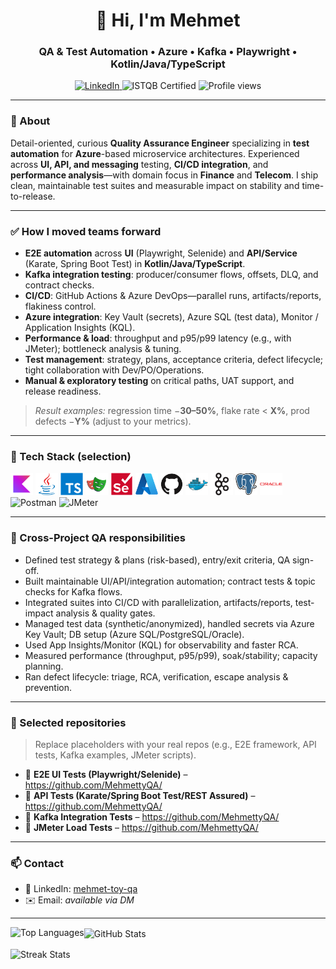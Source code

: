 <!-- Profile: Mehmet Toy | QA & Test Automation -->
<h1 align="center">👋 Hi, I'm Mehmet</h1>
<h3 align="center">QA & Test Automation • Azure • Kafka • Playwright • Kotlin/Java/TypeScript</h3>

<p align="center">
  <a href="https://www.linkedin.com/in/mehmet-toy-qa/" target="_blank">
    <img src="https://img.shields.io/badge/LinkedIn-Profile-blue?logo=linkedin" alt="LinkedIn">
  </a>
  <img src="https://img.shields.io/badge/ISTQB-Certified-success" alt="ISTQB Certified">
  <img src="https://komarev.com/ghpvc/?username=MehmettyQA&label=Profile%20views&color=0e75b6&style=flat" alt="Profile views" />
</p>

---

### 🚀 About
Detail-oriented, curious **Quality Assurance Engineer** specializing in **test automation** for **Azure**-based microservice architectures. Experienced across **UI, API, and messaging** testing, **CI/CD integration**, and **performance analysis**—with domain focus in **Finance** and **Telecom**. I ship clean, maintainable test suites and measurable impact on stability and time-to-release.

---

### ✅ How I moved teams forward
- **E2E automation** across **UI** (Playwright, Selenide) and **API/Service** (Karate, Spring Boot Test) in **Kotlin/Java/TypeScript**.
- **Kafka integration testing**: producer/consumer flows, offsets, DLQ, and contract checks.
- **CI/CD**: GitHub Actions & Azure DevOps—parallel runs, artifacts/reports, flakiness control.
- **Azure integration**: Key Vault (secrets), Azure SQL (test data), Monitor / Application Insights (KQL).
- **Performance & load**: throughput and p95/p99 latency (e.g., with JMeter); bottleneck analysis & tuning.
- **Test management**: strategy, plans, acceptance criteria, defect lifecycle; tight collaboration with Dev/PO/Operations.
- **Manual & exploratory testing** on critical paths, UAT support, and release readiness.

> *Result examples:* regression time −**30–50%**, flake rate < **X%**, prod defects −**Y%** (adjust to your metrics).

---

### 🧰 Tech Stack (selection)
<p>
  <!-- Languages -->
  <img src="https://raw.githubusercontent.com/devicons/devicon/master/icons/kotlin/kotlin-original.svg" alt="Kotlin" width="36" height="36"/>
  <img src="https://raw.githubusercontent.com/devicons/devicon/master/icons/java/java-original.svg" alt="Java" width="36" height="36"/>
  <img src="https://raw.githubusercontent.com/devicons/devicon/master/icons/typescript/typescript-original.svg" alt="TypeScript" width="36" height="36"/>
  <!-- Test frameworks -->
  <img src="https://raw.githubusercontent.com/devicons/devicon/master/icons/playwright/playwright-original.svg" alt="Playwright" width="36" height="36"/>
  <img src="https://raw.githubusercontent.com/devicons/devicon/master/icons/selenium/selenium-original.svg" alt="Selenium/Selenide" width="36" height="36"/>
  <!-- Cloud / DevOps -->
  <img src="https://raw.githubusercontent.com/devicons/devicon/master/icons/azure/azure-original.svg" alt="Azure" width="36" height="36"/>
  <img src="https://raw.githubusercontent.com/devicons/devicon/master/icons/github/github-original.svg" alt="GitHub Actions" width="36" height="36"/>
  <img src="https://raw.githubusercontent.com/devicons/devicon/master/icons/docker/docker-original.svg" alt="Docker" width="36" height="36"/>
  <!-- Messaging / DB -->
  <img src="https://raw.githubusercontent.com/devicons/devicon/master/icons/apachekafka/apachekafka-original.svg" alt="Kafka" width="36" height="36"/>
  <img src="https://raw.githubusercontent.com/devicons/devicon/master/icons/postgresql/postgresql-original.svg" alt="PostgreSQL" width="36" height="36"/>
  <img src="https://raw.githubusercontent.com/devicons/devicon/master/icons/oracle/oracle-original.svg" alt="Oracle" width="36" height="36"/>
  <!-- Tools -->
  <img src="https://www.vectorlogo.zone/logos/getpostman/getpostman-icon.svg" alt="Postman" width="36" height="36"/>
  <img src="https://raw.githubusercontent.com/devicons/devicon/master/icons/jmeter/jmeter-original.svg" alt="JMeter" width="36" height="36"/>
</p>

---

### 🧪 Cross-Project QA responsibilities
- Defined test strategy & plans (risk-based), entry/exit criteria, QA sign-off.
- Built maintainable UI/API/integration automation; contract tests & topic checks for Kafka flows.
- Integrated suites into CI/CD with parallelization, artifacts/reports, test-impact analysis & quality gates.
- Managed test data (synthetic/anonymized), handled secrets via Azure Key Vault; DB setup (Azure SQL/PostgreSQL/Oracle).
- Used App Insights/Monitor (KQL) for observability and faster RCA.
- Measured performance (throughput, p95/p99), soak/stability; capacity planning.
- Ran defect lifecycle: triage, RCA, verification, escape analysis & prevention.

---

### 📌 Selected repositories
> Replace placeholders with your real repos (e.g., E2E framework, API tests, Kafka examples, JMeter scripts).
- 🔗 **E2E UI Tests (Playwright/Selenide)** – https://github.com/MehmettyQA/<your-repo>
- 🔗 **API Tests (Karate/Spring Boot Test/REST Assured)** – https://github.com/MehmettyQA/<your-repo>
- 🔗 **Kafka Integration Tests** – https://github.com/MehmettyQA/<your-repo>
- 🔗 **JMeter Load Tests** – https://github.com/MehmettyQA/<your-repo>

---

### 📫 Contact
- 💼 LinkedIn: <a href="https://www.linkedin.com/in/mehmet-toy-qa/" target="_blank">mehmet-toy-qa</a>  
- ✉️ Email: *available via DM*

---

<!-- Optional stats -->
<p>
  <img align="left" src="https://github-readme-stats.vercel.app/api/top-langs?username=MehmettyQA&show_icons=true&layout=compact" alt="Top Languages" />
</p>

<p>
  <img align="center" src="https://github-readme-stats.vercel.app/api?username=MehmettyQA&show_icons=true" alt="GitHub Stats" />
</p>

<p>
  <img align="center" src="https://github-readme-streak-stats.herokuapp.com/?user=MehmettyQA" alt="Streak Stats" />
</p>
